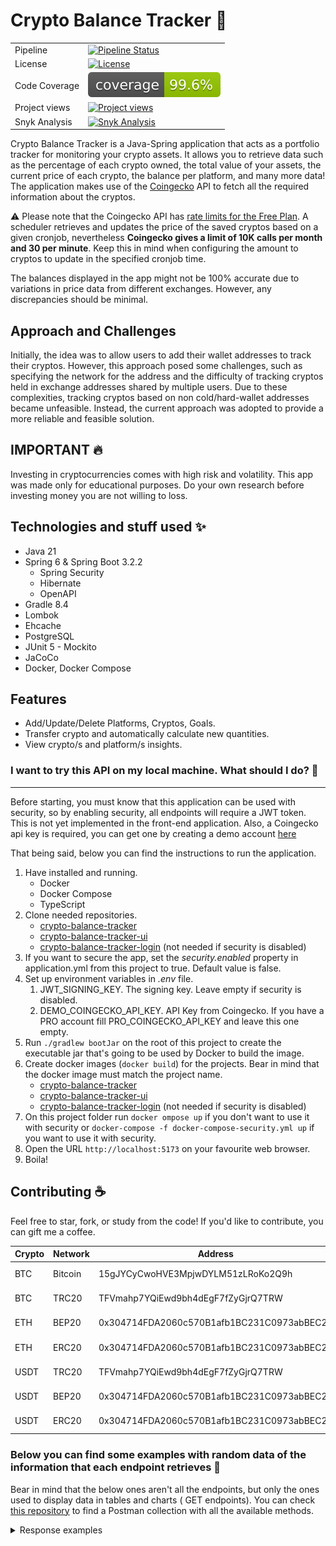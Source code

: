 # Crypto Balance Tracker :rocket:

|               |                                                                                                                                                                                   |
|---------------|-----------------------------------------------------------------------------------------------------------------------------------------------------------------------------------|
| Pipeline      | [![Pipeline Status](https://github.com/lucasdistasi/crypto-balance-tracker/actions/workflows/main.yml/badge.svg)](https://github.com/lucasdistasi/crypto-balance-tracker/actions) |
| License       | [![License](https://img.shields.io/badge/License-GPLv3-blue.svg)](https://www.gnu.org/licenses/gpl-3.0)                                                                           |
| Code Coverage | [![Code Coverage](https://github.com/lucasdistasi/crypto-balance-tracker/blob/gh-pages/badges/jacoco.svg)](https://lucasdistasi.github.io/crypto-balance-tracker/)                |
| Project views | [![Project views](https://hits.dwyl.com/lucasdistasi/crypto-balance-tracker.svg)]()                                                                                               |
| Snyk Analysis | [![Snyk Analysis](https://snyk.io/test/github/lucasdistasi/crypto-balance-tracker/badge.svg)](https://snyk.io/test/github/lucasdistasi/crypto-balance-tracker)                    |

Crypto Balance Tracker is a Java-Spring application that acts as a portfolio tracker for monitoring your crypto
assets.
It allows you to retrieve data such as the percentage of each crypto owned, the total value of your assets,
the current price of each crypto, the balance per platform, and many more data! The application makes use of the
[Coingecko](https://www.coingecko.com) API to fetch all the required information about the cryptos.

:warning: Please note that the Coingecko API
has [rate limits for the Free Plan](https://www.coingecko.com/en/api/pricing).
A scheduler retrieves and updates the price of the saved cryptos based on a given cronjob, nevertheless
**Coingecko gives a limit of 10K calls per month and 30 per minute**. 
Keep this in mind when configuring the amount to cryptos to update in the specified cronjob time.

The balances displayed in the app might not be 100% accurate due to variations in price data
from different exchanges. However, any discrepancies should be minimal.
<br>

## Approach and Challenges

Initially, the idea was to allow users to add their wallet addresses to track their cryptos. However, this approach
posed
some challenges, such as specifying the network for the address and the difficulty of tracking cryptos held in exchange
addresses shared by multiple users. Due to these complexities, tracking cryptos based on non cold/hard-wallet addresses
became unfeasible.
Instead, the current approach was adopted to provide a more reliable and feasible solution.
<br>

## IMPORTANT :fire:

Investing in cryptocurrencies comes with high risk and volatility. This app was made only for educational purposes.
Do your own research before investing money you are not willing to loss.

## Technologies and stuff used :sparkles:

- Java 21
- Spring 6 & Spring Boot 3.2.2
    - Spring Security
    - Hibernate
    - OpenAPI
- Gradle 8.4
- Lombok
- Ehcache
- PostgreSQL
- JUnit 5 - Mockito
- JaCoCo
- Docker, Docker Compose

## Features

- Add/Update/Delete Platforms, Cryptos, Goals.
- Transfer crypto and automatically calculate new quantities.
- View crypto/s and platform/s insights.

### I want to try this API on my local machine. What should I do? :tada:

---

Before starting, you must know that this application can be used with security, so by enabling security,
all endpoints will require a JWT token. This is not yet implemented in the front-end application.
Also, a Coingecko api key is required, you can get one by creating a demo account [here](https://www.coingecko.com/en/api/pricing) 

That being said, below you can find the instructions to run the application.

1. Have installed and running.
    - Docker
    - Docker Compose
    - TypeScript
2. Clone needed repositories.
    - [crypto-balance-tracker](https://github.com/lucasdistasi/crypto-balance-tracker)
    - [crypto-balance-tracker-ui](https://github.com/lucasdistasi/crypto-balance-tracker-ui)
    - [crypto-balance-tracker-login](https://github.com/lucasdistasi/crypto-balance-tracker-login) (not needed if
      security is disabled)
3. If you want to secure the app, set the _security.enabled_ property in application.yml from this project to true.
   Default value is false.
4. Set up environment variables in _.env_ file.
    1. JWT_SIGNING_KEY. The signing key. Leave empty if security is disabled.
    2. DEMO_COINGECKO_API_KEY. API Key from Coingecko. If you have a PRO account fill PRO_COINGECKO_API_KEY and leave this one empty.
5. Run `./gradlew bootJar` on the root of this project to create the executable jar that's going to be used by Docker to
   build the image.
6. Create docker images (`docker build`) for the projects. Bear in mind that the docker image must match the project
   name.
    - [crypto-balance-tracker](https://github.com/lucasdistasi/crypto-balance-tracker)
    - [crypto-balance-tracker-ui](https://github.com/lucasdistasi/crypto-balance-tracker-ui)
    - [crypto-balance-tracker-login](https://github.com/lucasdistasi/crypto-balance-tracker-login) (not needed if
      security is disabled)
7. On this project folder run `docker ompose up` if you don't want to use it with security
   or `docker-compose -f docker-compose-security.yml up` if you want to use it with security.
8. Open the URL `http://localhost:5173` on your favourite web browser.
9. Boila!

## Contributing :coffee:

Feel free to star, fork, or study from the code! If you'd like to contribute, you can gift me a coffee.

| Crypto | Network | Address                                    | QR            |
|--------|---------|--------------------------------------------|---------------|
| BTC    | Bitcoin | 15gJYCyCwoHVE3MpjwDYLM51zLRoKo2Q9h         | [BTC-bitcoin] |
| BTC    | TRC20   | TFVmahp7YQiEwd9bh4dEgF7fZyGjrQ7TRW         | [BTC-trc20]   |
| ETH    | BEP20   | 0x304714FDA2060c570B1afb1BC231C0973abBEC23 | [ETH-bep20]   |
| ETH    | ERC20   | 0x304714FDA2060c570B1afb1BC231C0973abBEC23 | [ETH-erc20]   |
| USDT   | TRC20   | TFVmahp7YQiEwd9bh4dEgF7fZyGjrQ7TRW         | [USDT-trc20]  |
| USDT   | BEP20   | 0x304714FDA2060c570B1afb1BC231C0973abBEC23 | [USDT-bep20]  |
| USDT   | ERC20   | 0x304714FDA2060c570B1afb1BC231C0973abBEC23 | [USDT-erc20]  |

[BTC-bitcoin]: https://imgur.com/Hs0DYDk

[BTC-trc20]: https://imgur.com/kdROHrE

[ETH-bep20]: https://imgur.com/DIOiJrL

[ETH-erc20]: https://imgur.com/REXkDmu

[USDT-trc20]: https://imgur.com/ubUWdpI

[USDT-bep20]: https://imgur.com/rrrYd9j

[USDT-erc20]: https://imgur.com/G9DPKvU

### Below you can find some examples with random data of the information that each endpoint retrieves :memo:

Bear in mind that the below ones aren't all the endpoints, but only the ones used to display data in tables and charts (
GET endpoints).
You can check [this repository](https://github.com/lucasdistasi/postman-collections) to find a Postman collection with
all the available methods.

<details>
  <summary>Response examples</summary>

## Insights

### Retrieve total balances

`/api/v1/insights/balances`

```json
{
  "totalUSDBalance": "6127.00",
  "totalEURBalance": "5737.71",
  "totalBTCBalance": "0.165174680229"
}
```

### Retrieve insights for the given platformId

`/api/v1/insights/platforms/{platformId}`

```json
{
  "platformName": "BINANCE",
  "balances": {
    "totalUSDBalance": "4462.45",
    "totalEURBalance": "4177.32",
    "totalBTCBalance": "0.121175776909"
  },
  "cryptos": [
    {
      "id": "3f64cb0b-844a-4f7e-b19d-7a158ecd7f05",
      "cryptoName": "Bitcoin",
      "cryptoId": "bitcoin",
      "quantity": "0.112371283",
      "balances": {
        "totalUSDBalance": "4138.07",
        "totalEURBalance": "3873.66",
        "totalBTCBalance": "0.112371283"
      },
      "percentage": 92.73
    },
    {
      "id": "412e2361-a650-468b-b21e-b26053be6dcf", 
      "cryptoName": "Ethereum",
      "cryptoId": "ethereum",
      "quantity": "0.12349",
      "balances": {
        "totalUSDBalance": "258.62",
        "totalEURBalance": "242.10",
        "totalBTCBalance": "0.007019493909"
      },
      "percentage": 5.8
    },
    {
      "id": "42241c9c-eda8-45c1-a603-7ad815ffed7b",
      "cryptoName": "XRP",
      "cryptoId": "ripple",
      "quantity": "100",
      "balances": {
        "totalUSDBalance": "65.76",
        "totalEURBalance": "61.56",
        "totalBTCBalance": "0.001785"
      },
      "percentage": 1.47
    }
  ]
}
```

### Retrieve balances insights for all platforms

`/api/v1/insights/platforms/balances`

```json
{
  "balances": {
    "totalUSDBalance": "6088.78",
    "totalEURBalance": "5699.70",
    "totalBTCBalance": "0.165316546142"
  },
  "platforms": [
    {
      "platformName": "BINANCE",
      "balances": {
        "totalUSDBalance": "4462.45",
        "totalEURBalance": "4177.32",
        "totalBTCBalance": "0.121175776909"
      },
      "percentage": 73.29
    },
    {
      "platformName": "COINBASE",
      "balances": {
        "totalUSDBalance": "735.00",
        "totalEURBalance": "688.04",
        "totalBTCBalance": "0.019950989232"
      },
      "percentage": 12.07
    },
    {
      "platformName": "KRAKEN",
      "balances": {
        "totalUSDBalance": "324.88",
        "totalEURBalance": "304.12",
        "totalBTCBalance": "0.00881654"
      },
      "percentage": 5.34
    },
    {
      "platformName": "OKX",
      "balances": {
        "totalUSDBalance": "268.88",
        "totalEURBalance": "251.70",
        "totalBTCBalance": "0.0072971"
      },
      "percentage": 4.42
    },
    {
      "platformName": "BYBIT",
      "balances": {
        "totalUSDBalance": "189.50",
        "totalEURBalance": "177.40",
        "totalBTCBalance": "0.0051435"
      },
      "percentage": 3.11
    },
    {
      "platformName": "TREZOR",
      "balances": {
        "totalUSDBalance": "108.06",
        "totalEURBalance": "101.14",
        "totalBTCBalance": "0.00293264"
      },
      "percentage": 1.77
    }
  ]
}
```

### Retrieve user crypto insights for the given coingeckoCryptoId

`/api/v1/insights/cryptos/{coingeckoCryptoId}`

```json
{
  "cryptoName": "Tether",
  "balances": {
    "totalUSDBalance": "384.78",
    "totalEURBalance": "360.16",
    "totalBTCBalance": "0.0104412"
  },
  "platforms": [
    {
      "quantity": "200",
      "balances": {
        "totalUSDBalance": "199.88",
        "totalEURBalance": "187.10",
        "totalBTCBalance": "0.005424"
      },
      "percentage": 51.95,
      "platformName": "OKX"
    },
    {
      "quantity": "185",
      "balances": {
        "totalUSDBalance": "184.89",
        "totalEURBalance": "173.07",
        "totalBTCBalance": "0.0050172"
      },
      "percentage": 48.05,
      "platformName": "KRAKEN"
    }
  ]
}
```

### Retrieve user cryptos insights by page

`/api/v1/insights/cryptos?page={page}&sortBy={sortBy}&sortType={sortType}`

```json
{
  "page": 1,
  "totalPages": 2,
  "hasNextPage": true,
  "balances": {
    "totalUSDBalance": "6088.78",
    "totalEURBalance": "5699.70",
    "totalBTCBalance": "0.165316546142"
  },
  "cryptos": [
    {
      "cryptoInfo": {
        "id": "597ee816-416e-4b78-b9ce-ed16313a6e8a",
        "cryptoName": "Bitcoin",
        "cryptoId": "bitcoin",
        "symbol": "btc",
        "image": "https://assets.coingecko.com/coins/images/1/large/bitcoin.png?1696501400"
      },
      "quantity": "0.112371283",
      "percentage": 67.96,
      "balances": {
        "totalUSDBalance": "4138.07",
        "totalEURBalance": "3873.66",
        "totalBTCBalance": "0.112371283"
      },
      "marketCapRank": 1,
      "marketData": {
        "circulatingSupply": "19538343.0",
        "maxSupply": "21000000.0",
        "currentPrice": {
          "usd": "36825",
          "eur": "34472",
          "btc": "1.0"
        },
        "marketCap": "819249388691",
        "priceChange": {
           "changePercentageIn24h": 1.04,
           "changePercentageIn7d": 0.53,
           "changePercentageIn30d": -2.99
        }
      },
      "platforms": [
        "BINANCE"
      ]
    },
    {
      "cryptoInfo": {
        "id": "0d40df86-5d39-42af-8762-cdf90d2753ad",
        "cryptoName": "Ethereum",
        "cryptoId": "ethereum",
        "symbol": "eth",
        "image": "https://assets.coingecko.com/coins/images/279/large/ethereum.png?1696501628"
      },
      "quantity": "0.2581273123",
      "percentage": 8.88,
      "balances": {
        "totalUSDBalance": "540.59",
        "totalEURBalance": "506.05",
        "totalBTCBalance": "0.014672630143"
      },
      "marketCapRank": 2,
      "marketData": {
        "circulatingSupply": "120263563.630836",
        "maxSupply": "0",
        "currentPrice": {
          "usd": "2094.27",
          "eur": "1960.45",
          "btc": "0.05684261"
        },
        "marketCap": "272316630944",
        "priceChange": {
           "changePercentageIn24h": 0.55,
           "changePercentageIn7d": -8.24,
           "changePercentageIn30d": -5.64
        }
      },
      "platforms": [
        "COINBASE"
      ]
    },
    {
      "cryptoInfo": {
        "id": "e7fac4a2-9424-4635-a716-d3fc1b673ad9",
        "cryptoName": "Ethereum",
        "cryptoId": "ethereum",
        "symbol": "eth",
        "image": "https://assets.coingecko.com/coins/images/279/large/ethereum.png?1696501628"
      },
      "quantity": "0.12349",
      "percentage": 4.25,
      "balances": {
        "totalUSDBalance": "258.62",
        "totalEURBalance": "242.10",
        "totalBTCBalance": "0.007019493909"
      },
      "marketCapRank": 2,
      "marketData": {
        "circulatingSupply": "120263563.630836",
        "maxSupply": "0",
        "currentPrice": {
          "usd": "2094.27",
          "eur": "1960.45",
          "btc": "0.05684261"
        },
        "marketCap": "272316630944",
        "priceChange": {
           "changePercentageIn24h": 0.55,
           "changePercentageIn7d": -8.24,
           "changePercentageIn30d": -5.64
        }
      },
      "platforms": [
        "BINANCE"
      ]
    },
    {
      "cryptoInfo": {
        "id": "2e206c40-4453-4a51-9146-926100c1e7cd",
        "cryptoName": "Tether",
        "cryptoId": "tether",
        "symbol": "usdt",
        "image": "https://assets.coingecko.com/coins/images/325/large/Tether.png?1696501661"
      },
      "quantity": "200",
      "percentage": 3.28,
      "balances": {
        "totalUSDBalance": "199.88",
        "totalEURBalance": "187.10",
        "totalBTCBalance": "0.005424"
      },
      "marketCapRank": 3,
      "marketData": {
        "circulatingSupply": "86517250035.3132",
        "maxSupply": "0",
        "currentPrice": {
          "usd": "0.999419",
          "eur": "0.935491",
          "btc": "0.00002712"
        },
        "marketCap": "96022661565",
        "priceChange": {
           "changePercentageIn24h": 0.01,
           "changePercentageIn7d": 0.01,
           "changePercentageIn30d": 0.00
        }
      },
      "platforms": [
        "OKX"
      ]
    },
    {
      "cryptoInfo": {
        "id": "5bf2dd37-bcc6-4d15-8468-fcdada3d838a",
        "cryptoName": "BNB",
        "cryptoId": "binancecoin",
        "symbol": "bnb",
        "image": "https://assets.coingecko.com/coins/images/825/large/bnb-icon2_2x.png?1696501970"
      },
      "quantity": "0.75",
      "percentage": 3.11,
      "balances": {
        "totalUSDBalance": "189.50",
        "totalEURBalance": "177.40",
        "totalBTCBalance": "0.0051435"
      },
      "marketCapRank": 4,
      "marketData": {
        "circulatingSupply": "153856150.0",
        "maxSupply": "200000000.0",
        "currentPrice": {
          "usd": "252.67",
          "eur": "236.53",
          "btc": "0.006858"
        },
        "marketCap": "46704503158",
        "priceChange": {
           "changePercentageIn24h": 0.95,
           "changePercentageIn7d": -3.65,
           "changePercentageIn30d": -9.73
        }
      },
      "platforms": [
        "BYBIT"
      ]
    },
    {
      "cryptoInfo": {
        "id": "772ad3f1-0256-4dfc-bff7-82bd655206fb",
        "cryptoName": "Tether",
        "cryptoId": "tether",
        "symbol": "usdt",
        "image": "https://assets.coingecko.com/coins/images/325/large/Tether.png?1696501661"
      },
      "quantity": "185",
      "percentage": 3.04,
      "balances": {
        "totalUSDBalance": "184.89",
        "totalEURBalance": "173.07",
        "totalBTCBalance": "0.0050172"
      },
      "marketCapRank": 3,
      "marketData": {
        "circulatingSupply": "86517250035.3132",
        "maxSupply": "0",
        "currentPrice": {
          "usd": "0.999419",
          "eur": "0.935491",
          "btc": "0.00002712"
        },
        "marketCap": "96022661565",
        "priceChange": {
           "changePercentageIn24h": 0.01,
           "changePercentageIn7d": 0.01,
           "changePercentageIn30d": 0.00
        }
      },
      "platforms": [
        "KRAKEN"
      ]
    },
    {
      "cryptoInfo": {
        "id": "19b6efa6-31d9-4d63-82c8-c252a7c33bba",
        "cryptoName": "Solana",
        "cryptoId": "solana",
        "symbol": "sol",
        "image": "https://assets.coingecko.com/coins/images/4128/large/solana.png?1696504756"
      },
      "quantity": "2",
      "percentage": 1.61,
      "balances": {
        "totalUSDBalance": "98.10",
        "totalEURBalance": "91.84",
        "totalBTCBalance": "0.00266284"
      },
      "marketCapRank": 5,
      "marketData": {
        "circulatingSupply": "421017098.503324",
        "maxSupply": "0",
        "currentPrice": {
          "usd": "49.05",
          "eur": "45.92",
          "btc": "0.00133142"
        },
        "marketCap": "39892642944",
        "priceChange": {
           "changePercentageIn24h": 1.26,
           "changePercentageIn7d": 0.17,
           "changePercentageIn30d": -9.40
        }
      },
      "platforms": [
        "KRAKEN"
      ]
    },
    {
      "cryptoInfo": {
        "id": "62977251-9571-4069-aaed-5ab4ea5c4d4f",
        "cryptoName": "Litecoin",
        "cryptoId": "litecoin",
        "symbol": "ltc",
        "image": "https://assets.coingecko.com/coins/images/2/large/litecoin.png?1696501400"
      },
      "quantity": "1.123891239",
      "percentage": 1.35,
      "balances": {
        "totalUSDBalance": "82.26",
        "totalEURBalance": "77.01",
        "totalBTCBalance": "0.002231811983"
      },
      "marketCapRank": 21,
      "marketData": {
        "circulatingSupply": "73857601.9834713",
        "maxSupply": "84000000.0",
        "currentPrice": {
          "usd": "73.19",
          "eur": "68.52",
          "btc": "0.00198579"
        },
        "marketCap": "4973877592",
        "priceChange": {
           "changePercentageIn24h": 0.59,
           "changePercentageIn7d": -5.55,
           "changePercentageIn30d": -6.22
        }
      },
      "platforms": [
        "COINBASE"
      ]
    },
    {
      "cryptoInfo": {
        "id": "14c60428-8761-4859-a8fb-485505f3dbd0",
        "cryptoName": "Polkadot",
        "cryptoId": "polkadot",
        "symbol": "dot",
        "image": "https://assets.coingecko.com/coins/images/12171/large/polkadot.png?1696512008"
      },
      "quantity": "15",
      "percentage": 1.27,
      "balances": {
        "totalUSDBalance": "77.25",
        "totalEURBalance": "72.30",
        "totalBTCBalance": "0.0020943"
      },
      "marketCapRank": 13,
      "marketData": {
        "circulatingSupply": "1294982120.91743",
        "maxSupply": "0",
        "currentPrice": {
          "usd": "5.15",
          "eur": "4.82",
          "btc": "0.00013962"
        },
        "marketCap": "8816873309",
        "priceChange": {
           "changePercentageIn24h": 1.43,
           "changePercentageIn7d": -2.87,
           "changePercentageIn30d": -21.80
        }
      },
      "platforms": [
        "TREZOR"
      ]
    },
    {
      "cryptoInfo": {
        "id": "a7297b23-68b5-46aa-b91c-ff6d022be59e",
        "cryptoName": "Dogecoin",
        "cryptoId": "dogecoin",
        "symbol": "doge",
        "image": "https://assets.coingecko.com/coins/images/5/large/dogecoin.png?1696501409"
      },
      "quantity": "1000.21381",
      "percentage": 1.22,
      "balances": {
        "totalUSDBalance": "74.32",
        "totalEURBalance": "69.57",
        "totalBTCBalance": "0.002020431896"
      },
      "marketCapRank": 11,
      "marketData": {
        "circulatingSupply": "141771566383.705",
        "maxSupply": "0",
        "currentPrice": {
          "usd": "0.0743",
          "eur": "0.069553",
          "btc": "0.00000202"
        },
        "marketCap": "11390548620",
        "priceChange": {
           "changePercentageIn24h": 0.62,
           "changePercentageIn7d": 0.57,
           "changePercentageIn30d": -13.80
        }
      },
      "platforms": [
        "COINBASE"
      ]
    }
  ]
}
```

### Retrieve user cryptos insights in all platforms by page

`/api/v1/insights/cryptos/platforms?page={page}&sortBy={sortBy}&sortType={sortType}`

```json
{
  "page": 1,
  "totalPages": 2,
  "hasNextPage": true,
  "balances": {
    "totalUSDBalance": "6088.78",
    "totalEURBalance": "5699.70",
    "totalBTCBalance": "0.165316546142"
  },
  "cryptos": [
    {
      "cryptoInfo": {
        "cryptoName": "Bitcoin",
        "cryptoId": "bitcoin",
        "symbol": "btc",
        "image": "https://assets.coingecko.com/coins/images/1/large/bitcoin.png?1696501400"
      },
      "quantity": "0.112371283",
      "percentage": 67.96,
      "balances": {
        "totalUSDBalance": "4138.07",
        "totalEURBalance": "3873.66",
        "totalBTCBalance": "0.112371283"
      },
      "marketCapRank": 1,
      "marketData": {
        "circulatingSupply": "19538343.0",
        "maxSupply": "21000000.0",
        "currentPrice": {
          "usd": "36825",
          "eur": "34472",
          "btc": "1.0"
        },
        "marketCap": "819249388691",
        "priceChange": {
           "changePercentageIn24h": 1.04,
           "changePercentageIn7d": 0.53,
           "changePercentageIn30d": -2.99
        }
      },
      "platforms": [
        "BINANCE"
      ]
    },
    {
      "cryptoInfo": {
        "cryptoName": "Ethereum",
        "cryptoId": "ethereum",
        "symbol": "eth",
        "image": "https://assets.coingecko.com/coins/images/279/large/ethereum.png?1696501628"
      },
      "quantity": "0.3816173123",
      "percentage": 13.13,
      "balances": {
        "totalUSDBalance": "799.21",
        "totalEURBalance": "748.14",
        "totalBTCBalance": "0.021692124052"
      },
      "marketCapRank": 2,
      "marketData": {
        "circulatingSupply": "120263563.630836",
        "maxSupply": "0",
        "currentPrice": {
          "usd": "2094.27",
          "eur": "1960.45",
          "btc": "0.05684261"
        },
        "marketCap": "272316630944",
        "priceChange": {
           "changePercentageIn24h": 0.55,
           "changePercentageIn7d": -8.24,
           "changePercentageIn30d": -5.64
        }
      },
      "platforms": [
        "COINBASE",
        "BINANCE"
      ]
    },
    {
      "cryptoInfo": {
        "cryptoName": "Tether",
        "cryptoId": "tether",
        "symbol": "usdt",
        "image": "https://assets.coingecko.com/coins/images/325/large/Tether.png?1696501661"
      },
      "quantity": "385",
      "percentage": 6.32,
      "balances": {
        "totalUSDBalance": "384.78",
        "totalEURBalance": "360.16",
        "totalBTCBalance": "0.0104412"
      },
      "marketCapRank": 3,
      "marketData": {
        "circulatingSupply": "86517250035.3132",
        "maxSupply": "0",
        "currentPrice": {
          "usd": "0.999419",
          "eur": "0.935491",
          "btc": "0.00002712"
        },
        "marketCap": "96022661565",
        "priceChange": {
           "changePercentageIn24h": 0.01,
           "changePercentageIn7d": 0.01,
           "changePercentageIn30d": 0.00
        }
      },
      "platforms": [
        "OKX",
        "KRAKEN"
      ]
    },
    {
      "cryptoInfo": {
        "cryptoName": "BNB",
        "cryptoId": "binancecoin",
        "symbol": "bnb",
        "image": "https://assets.coingecko.com/coins/images/825/large/bnb-icon2_2x.png?1696501970"
      },
      "quantity": "0.75",
      "percentage": 3.11,
      "balances": {
        "totalUSDBalance": "189.50",
        "totalEURBalance": "177.40",
        "totalBTCBalance": "0.0051435"
      },
      "marketCapRank": 4,
      "marketData": {
        "circulatingSupply": "153856150.0",
        "maxSupply": "200000000.0",
        "currentPrice": {
          "usd": "252.67",
          "eur": "236.53",
          "btc": "0.006858"
        },
        "marketCap": "46704503158",
        "priceChange": {
           "changePercentageIn24h": 0.95,
           "changePercentageIn7d": -3.65,
           "changePercentageIn30d": -9.73
        }
      },
      "platforms": [
        "BYBIT"
      ]
    },
    {
      "cryptoInfo": {
        "cryptoName": "Solana",
        "cryptoId": "solana",
        "symbol": "sol",
        "image": "https://assets.coingecko.com/coins/images/4128/large/solana.png?1696504756"
      },
      "quantity": "2",
      "percentage": 1.61,
      "balances": {
        "totalUSDBalance": "98.10",
        "totalEURBalance": "91.84",
        "totalBTCBalance": "0.00266284"
      },
      "marketCapRank": 5,
      "marketData": {
        "circulatingSupply": "421017098.503324",
        "maxSupply": "0",
        "currentPrice": {
          "usd": "49.05",
          "eur": "45.92",
          "btc": "0.00133142"
        },
        "marketCap": "39892642944",
        "priceChange": {
           "changePercentageIn24h": 1.26,
           "changePercentageIn7d": 0.17,
           "changePercentageIn30d": -9.40
        }
      },
      "platforms": [
        "KRAKEN"
      ]
    },
    {
      "cryptoInfo": {
        "cryptoName": "Litecoin",
        "cryptoId": "litecoin",
        "symbol": "ltc",
        "image": "https://assets.coingecko.com/coins/images/2/large/litecoin.png?1696501400"
      },
      "quantity": "1.123891239",
      "percentage": 1.35,
      "balances": {
        "totalUSDBalance": "82.26",
        "totalEURBalance": "77.01",
        "totalBTCBalance": "0.002231811983"
      },
      "marketCapRank": 21,
      "marketData": {
        "circulatingSupply": "73857601.9834713",
        "maxSupply": "84000000.0",
        "currentPrice": {
          "usd": "73.19",
          "eur": "68.52",
          "btc": "0.00198579"
        },
        "marketCap": "4973877592",
        "priceChange": {
           "changePercentageIn24h": 0.59,
           "changePercentageIn7d": -5.55,
           "changePercentageIn30d": -6.22
        }
      },
      "platforms": [
        "COINBASE"
      ]
    },
    {
      "cryptoInfo": {
        "cryptoName": "Polkadot",
        "cryptoId": "polkadot",
        "symbol": "dot",
        "image": "https://assets.coingecko.com/coins/images/12171/large/polkadot.png?1696512008"
      },
      "quantity": "15",
      "percentage": 1.27,
      "balances": {
        "totalUSDBalance": "77.25",
        "totalEURBalance": "72.30",
        "totalBTCBalance": "0.0020943"
      },
      "marketCapRank": 13,
      "marketData": {
        "circulatingSupply": "1294982120.91743",
        "maxSupply": "0",
        "currentPrice": {
          "usd": "5.15",
          "eur": "4.82",
          "btc": "0.00013962"
        },
        "marketCap": "8816873309",
        "priceChange": {
           "changePercentageIn24h": 1.43,
           "changePercentageIn7d": -2.87,
           "changePercentageIn30d": -21.80
        }
      },
      "platforms": [
        "TREZOR"
      ]
    },
    {
      "cryptoInfo": {
        "cryptoName": "Dogecoin",
        "cryptoId": "dogecoin",
        "symbol": "doge",
        "image": "https://assets.coingecko.com/coins/images/5/large/dogecoin.png?1696501409"
      },
      "quantity": "1000.21381",
      "percentage": 1.22,
      "balances": {
        "totalUSDBalance": "74.32",
        "totalEURBalance": "69.57",
        "totalBTCBalance": "0.002020431896"
      },
      "marketCapRank": 11,
      "marketData": {
        "circulatingSupply": "141771566383.705",
        "maxSupply": "0",
        "currentPrice": {
          "usd": "0.0743",
          "eur": "0.069553",
          "btc": "0.00000202"
        },
        "marketCap": "11390548620",
        "priceChange": {
           "changePercentageIn24h": 0.62,
           "changePercentageIn7d": 0.57,
           "changePercentageIn30d": -13.80
        }
      },
      "platforms": [
        "COINBASE"
      ]
    },
    {
      "cryptoInfo": {
        "cryptoName": "NEO",
        "cryptoId": "neo",
        "symbol": "neo",
        "image": "https://assets.coingecko.com/coins/images/480/large/NEO_512_512.png?1696501735"
      },
      "quantity": "5",
      "percentage": 1.13,
      "balances": {
        "totalUSDBalance": "69.00",
        "totalEURBalance": "64.60",
        "totalBTCBalance": "0.0018731"
      },
      "marketCapRank": 91,
      "marketData": {
        "circulatingSupply": "70530000.0",
        "maxSupply": "0",
        "currentPrice": {
          "usd": "13.8",
          "eur": "12.92",
          "btc": "0.00037462"
        },
        "marketCap": "773235131",
        "priceChange": {
           "changePercentageIn24h": 1.66,
           "changePercentageIn7d": -4.16,
           "changePercentageIn30d": -20.91
        }
      },
      "platforms": [
        "OKX"
      ]
    },
    {
      "cryptoInfo": {
        "cryptoName": "XRP",
        "cryptoId": "ripple",
        "symbol": "xrp",
        "image": "https://assets.coingecko.com/coins/images/44/large/xrp-symbol-white-128.png?1696501442"
      },
      "quantity": "100",
      "percentage": 1.08,
      "balances": {
        "totalUSDBalance": "65.76",
        "totalEURBalance": "61.56",
        "totalBTCBalance": "0.001785"
      },
      "marketCapRank": 6,
      "marketData": {
        "circulatingSupply": "53652766196.0",
        "maxSupply": "100000000000.0",
        "currentPrice": {
          "usd": "0.657608",
          "eur": "0.615587",
          "btc": "0.00001785"
        },
        "marketCap": "28823399406",
        "priceChange": {
           "changePercentageIn24h": 2.02,
           "changePercentageIn7d": -3.52,
           "changePercentageIn30d": -16.65
        }
      },
      "platforms": [
        "BINANCE"
      ]
    }
  ]
}
```

### Retrieve user cryptos insights

`/api/v1/insights/cryptos/balances`

```json
{
  "balances": {
    "totalUSDBalance": "6127.00",
    "totalEURBalance": "5737.71",
    "totalBTCBalance": "0.165174680229"
  },
  "cryptos": [
    {
      "cryptoName": "Bitcoin",
      "cryptoId": "bitcoin",
      "quantity": "0.112371283",
      "balances": {
        "totalUSDBalance": "4169.76",
        "totalEURBalance": "3904.90",
        "totalBTCBalance": "0.112371283"
      },
      "percentage": 68.06
    },
    {
      "cryptoName": "Ethereum",
      "cryptoId": "ethereum",
      "quantity": "0.3816173123",
      "balances": {
        "totalUSDBalance": "804.05",
        "totalEURBalance": "752.99",
        "totalBTCBalance": "0.02165948814"
      },
      "percentage": 13.12
    },
    {
      "cryptoName": "Tether",
      "cryptoId": "tether",
      "quantity": "385",
      "balances": {
        "totalUSDBalance": "385.00",
        "totalEURBalance": "360.56",
        "totalBTCBalance": "0.0103873"
      },
      "percentage": 6.28
    },
    {
      "cryptoName": "BNB",
      "cryptoId": "binancecoin",
      "quantity": "0.75",
      "balances": {
        "totalUSDBalance": "189.94",
        "totalEURBalance": "177.88",
        "totalBTCBalance": "0.00511719"
      },
      "percentage": 3.1
    },
    {
      "cryptoName": "Solana",
      "cryptoId": "solana",
      "quantity": "2",
      "balances": {
        "totalUSDBalance": "98.88",
        "totalEURBalance": "92.60",
        "totalBTCBalance": "0.00266384"
      },
      "percentage": 1.61
    },
    {
      "cryptoName": "Litecoin",
      "cryptoId": "litecoin",
      "quantity": "1.123891239",
      "balances": {
        "totalUSDBalance": "82.26",
        "totalEURBalance": "77.01",
        "totalBTCBalance": "0.002231811983"
      },
      "percentage": 1.34
    },
    {
      "cryptoName": "Polkadot",
      "cryptoId": "polkadot",
      "quantity": "15",
      "balances": {
        "totalUSDBalance": "77.25",
        "totalEURBalance": "72.30",
        "totalBTCBalance": "0.0020943"
      },
      "percentage": 1.26
    },
    {
      "cryptoName": "Dogecoin",
      "cryptoId": "dogecoin",
      "quantity": "1000.21381",
      "balances": {
        "totalUSDBalance": "74.32",
        "totalEURBalance": "69.57",
        "totalBTCBalance": "0.002020431896"
      },
      "percentage": 1.21
    },
    {
      "cryptoName": "NEO",
      "cryptoId": "neo",
      "quantity": "5",
      "balances": {
        "totalUSDBalance": "69.05",
        "totalEURBalance": "64.65",
        "totalBTCBalance": "0.0018601"
      },
      "percentage": 1.13
    },
    {
      "cryptoName": "XRP",
      "cryptoId": "ripple",
      "quantity": "100",
      "balances": {
        "totalUSDBalance": "65.81",
        "totalEURBalance": "61.63",
        "totalBTCBalance": "0.001773"
      },
      "percentage": 1.07
    },
    {
      "cryptoName": "Polygon",
      "cryptoId": "matic-network",
      "quantity": "50",
      "balances": {
        "totalUSDBalance": "41.89",
        "totalEURBalance": "39.21",
        "totalBTCBalance": "0.0011365"
      },
      "percentage": 0.68
    },
    {
      "cryptoName": "Cardano",
      "cryptoId": "cardano",
      "quantity": "100.501",
      "balances": {
        "totalUSDBalance": "37.83",
        "totalEURBalance": "35.41",
        "totalBTCBalance": "0.00102611521"
      },
      "percentage": 0.62
    },
    {
      "cryptoName": "Others",
      "balances": {
        "totalUSDBalance": "30.96",
        "totalEURBalance": "29.00",
        "totalBTCBalance": "0.00083332"
      },
      "percentage": 0.51
    }
  ]
}
```

## User Cryptos

### Retrieve user cryptos by page

`/api/v1/cryptos?page={page}`

```json
{
  "page": 1,
  "totalPages": 2,
  "hasNextPage": true,
  "cryptos": [
    {
      "id": "597ee816-416e-4b78-b9ce-ed16313a6e8a",
      "cryptoName": "Bitcoin",
      "quantity": "0.112371283",
      "platform": "BINANCE"
    },
    {
      "id": "0d40df86-5d39-42af-8762-cdf90d2753ad",
      "cryptoName": "Ethereum",
      "quantity": "0.2581273123",
      "platform": "COINBASE"
    },
    {
      "id": "2e206c40-4453-4a51-9146-926100c1e7cd",
      "cryptoName": "Tether",
      "quantity": "200",
      "platform": "OKX"
    },
    {
      "id": "5bf2dd37-bcc6-4d15-8468-fcdada3d838a",
      "cryptoName": "BNB",
      "quantity": "0.75",
      "platform": "BYBIT"
    },
    {
      "id": "597735e5-4ee9-4d07-bb93-04308381db5e",
      "cryptoName": "XRP",
      "quantity": "100",
      "platform": "BINANCE"
    },
    {
      "id": "19b6efa6-31d9-4d63-82c8-c252a7c33bba",
      "cryptoName": "Solana",
      "quantity": "2",
      "platform": "KRAKEN"
    },
    {
      "id": "efea34ce-eca4-4b76-8357-7190ffe2cae6",
      "cryptoName": "Cardano",
      "quantity": "100.501",
      "platform": "COINBASE"
    },
    {
      "id": "a7297b23-68b5-46aa-b91c-ff6d022be59e",
      "cryptoName": "Dogecoin",
      "quantity": "1000.21381",
      "platform": "COINBASE"
    },
    {
      "id": "34eb45cb-1bd4-4a42-827f-69022c5ebdd2",
      "cryptoName": "Polygon",
      "quantity": "50",
      "platform": "KRAKEN"
    },
    {
      "id": "14c60428-8761-4859-a8fb-485505f3dbd0",
      "cryptoName": "Polkadot",
      "quantity": "15",
      "platform": "TREZOR"
    }
  ]
}
```

### Retrieve user crypto by userCryptoId

`/api/v1/cryptos/{userCryptoId}`

```json
{
  "id": "597ee816-416e-4b78-b9ce-ed16313a6e8a",
  "cryptoName": "Bitcoin",
  "quantity": "0.112371283",
  "platform": "BINANCE"
}
```

## Goals

### Retrieve goals by page

`/api/v1/goals?page={page}`

```json
{
  "page": 1,
  "totalPages": 1,
  "hasNextPage": false,
  "goals": [
    {
      "id": "bd0b9c6f-305e-45bb-9536-3fe9dd1a9a2f",
      "cryptoName": "Bitcoin",
      "actualQuantity": "0.112371283",
      "progress": 100.0,
      "remainingQuantity": "0",
      "goalQuantity": "0.1",
      "moneyNeeded": "0.00"
    },
    {
      "id": "0a8a0416-0392-4a07-91cb-80a7bde1acdf",
      "cryptoName": "Ethereum",
      "actualQuantity": "0.3816173123",
      "progress": 38.16,
      "remainingQuantity": "0.6183826877",
      "goalQuantity": "1",
      "moneyNeeded": "1298.57"
    },
    {
      "id": "eab99e1f-ac21-45ea-8c85-200087b0c081",
      "cryptoName": "Bitcoin Cash",
      "actualQuantity": "0",
      "progress": 0.0,
      "remainingQuantity": "4",
      "goalQuantity": "4",
      "moneyNeeded": "965.36"
    }
  ]
}
```

### Retrieve goal by goalId

`/api/v1/goals/{goalId}`

```json
{
  "id": "bd0b9c6f-305e-45bb-9536-3fe9dd1a9a2f",
  "cryptoName": "Bitcoin",
  "actualQuantity": "0.112371283",
  "progress": 100.0,
  "remainingQuantity": "0",
  "goalQuantity": "0.1",
  "moneyNeeded": "0.00"
}
```

## Platforms

### Retrieve all platforms

`/api/v1/platforms`

```json
[
  {
    "id": "db13cdbc-f33e-4ca3-acd0-7357bb99e0e2",
    "name": "BINANCE"
  },
  {
    "id": "97363a3c-35e3-49fd-b183-4ee5e881c99e",
    "name": "COINBASE"
  },
  {
    "id": "5991df81-66f9-4b5f-8067-dbf559caaae9",
    "name": "TREZOR"
  },
  {
    "id": "bb4fc7ad-1aaa-431f-9ca7-71c6f246a98c",
    "name": "OKX"
  },
  {
    "id": "05b5071d-4897-44e8-9b6b-343ceabd4d05",
    "name": "BYBIT"
  },
  {
    "id": "7a9dc422-ee15-4a8e-9ca6-fd7178b214fb",
    "name": "KRAKEN"
  }
]
```

### Retrieve platform by platformId

`/api/v1/platforms/{platformId}`

```json
{
  "id": "db13cdbc-f33e-4ca3-acd0-7357bb99e0e2",
  "name": "BINANCE"
}
```

</details>
